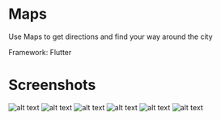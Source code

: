 # Maps

Use Maps to get directions and find your way around the city

Framework: Flutter

# Screenshots

![alt text](https://github.com/iamIkay/maps/blob/main/assets/screenshots/screenshot1.png?raw=true) ![alt text](https://github.com/iamIkay/maps/blob/main/assets/screenshots/screenshot2b.png?raw=true) ![alt text](https://github.com/iamIkay/maps/blob/main/assets/screenshots/screenshot3.png?raw=true) ![alt text](https://github.com/iamIkay/maps/blob/main/assets/screenshots/screenshot4.png?raw=true) ![alt text](https://github.com/iamIkay/maps/blob/main/assets/screenshots/screenshot5.png?raw=true) ![alt text](https://github.com/iamIkay/maps/blob/main/assets/screenshots/screenshot6.png?raw=true)

